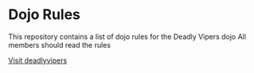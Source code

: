 Dojo Rules
==========

This repository contains a list of dojo rules for the Deadly Vipers dojo
All members should read the rules

[Visit deadlyvipers](https://github.com/deadlyvipers")
